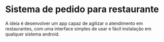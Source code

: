 # Sistema de pedido para restaurante
A ideia é desenvolver um app capaz de agilizar o atendimento em restaurantes, com uma interface simples de usar e fácil instalação em qualquer sistema android.
